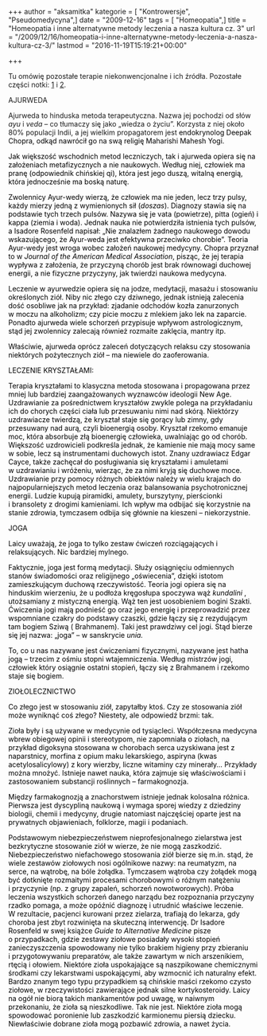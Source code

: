 +++
author = "aksamitka"
kategorie = [ "Kontrowersje", "Pseudomedycyna",]
date = "2009-12-16"
tags = [ "Homeopatia",]
title = "Homeopatia i inne alternatywne metody leczenia a nasza kultura cz. 3"
url = "/2009/12/16/homeopatia-i-inne-alternatywne-metody-leczenia-a-nasza-kultura-cz-3/"
lastmod = "2016-11-19T15:19:21+00:00"

+++

Tu omówię pozostałe terapie niekonwencjonalne i ich źródła. Pozostałe części notki: [1][1] i [2][2].

<!--more-->

AJURWEDA

Ajurweda to hinduska metoda terapeutyczna. Nazwa jej pochodzi od słów _ayu_ i _veda_ &#8211; co tłumaczy się jako &#8222;wiedza o życiu&#8221;. Korzysta z niej około 80% populacji Indii, a jej wielkim propagatorem jest <span style="color: #000000;">endokrynolog Deepak Chopra, odkąd nawrócił go na swą religię Maharishi Mahesh Yogi. </span>

<span style="color: #000000;">Jak większość wschodnich metod leczniczych, tak i ajurweda opiera się na założeniach metafizycznych a nie naukowych. Według niej, człowiek ma pranę (odpowiednik chińskiej qi), która jest jego duszą, witalną energią, która jednocześnie ma boską naturę. </span>

<span style="color: #000000;">Zwolennicy Ayur-wedy wierzą, że człowiek ma nie jeden, lecz trzy pulsy, każdy mierzy jedną z wymienionych sił (<em>doszas</em>). Diagnozy stawia się na podstawie tych trzech pulsów. Nazywa się je vata (powietrze), pitta (ogień) i kappa (ziemia i woda). Jednak nauka nie potwierdziła istnienia tych pulsów, a Isadore Rosenfeld napisał: </span> <span style="color: #800000;"><span style="color: #000000;">&#8222;Nie znalazłem żadnego naukowego dowodu wskazującego, że Ayur-weda jest efektywna przeciwko chorobie&#8221;. </span></span><span style="color: #000000;">Teoria Ayur-wedy jest wroga wobec założeń naukowej medycyny. Chopra przyznał to w</span><span style="color: #800000;"><em> <span style="color: #000000;">Journal of the American Medical Association</span></em></span><span style="color: #000000;">, pisząc, że jej terapia wypływa z założenia, że przyczyną chorób jest brak równowagi duchowej energii, a nie fizyczne przyczyny, jak twierdzi naukowa medycyna. </span>

<span style="color: #000000;">Leczenie w ayurwedzie opiera się na jodze, medytacji, masażu i stosowaniu określonych ziół. Niby nic złego czy dziwnego, jednak istnieją zalecenia dość osobliwe jak na przykład: </span><span style="color: #800000;"><span style="color: #000000;">zjadanie odchodów kozła zanurzonych w moczu na alkoholizm; czy picie moczu z mlekiem jako lek na zaparcie. Ponadto ajurweda wiele schorzeń przypisuje wpływom astrologicznym, stąd jej zwolennicy zalecają również rozmaite zaklęcia, mantry itp.</span></span>

<span style="color: #800000;"><span style="color: #000000;">Właściwie, ajurweda oprócz zaleceń dotyczących relaksu czy stosowania niektórych pożytecznych ziół &#8211; ma niewiele do zaoferowania. </span></span>

<p style="text-align: left;">
  <span style="color: #800000;"><span style="color: #000000;">LECZENIE KRYSZTAŁAMI:</span></span>
</p>

<span style="color: #800000;"><span style="color: #000000;">Terapia kryształami to klasyczna metoda stosowana i propagowana przez mniej lub bardziej zaangażowanych wyznawców ideologii New Age. </span></span><span style="color: #000000;">Uzdrawianie za pośrednictwem kryształów zwykle polega na przykładaniu ich do chorych części ciała lub przesuwaniu nimi nad skórą. Niektórzy uzdrawiacze twierdzą, że kryształ staje się gorący lub zimny, gdy przesuwany nad aurą, czyli bioenergią osoby. Kryształ rzekomo emanuje moc, która absorbuje złą bioenergię człowieka, uwalniając go od chorób. </span><span style="color: #000000;">Większość uzdrowicieli podkreśla jednak, że kamienie nie mają mocy same w sobie, lecz są instrumentami duchowych istot. </span><span style="color: #000000;">Znany uzdrawiacz Edgar Cayce, także zachęcał do posługiwania się kryształami i amuletami w uzdrawianiu i wróżeniu, wierząc, że za nimi kryją się duchowe moce. </span><span style="color: #000000;">Uzdrawianie przy pomocy różnych obiektów należy w wielu krajach do najpopularniejszych metod leczenia oraz balansowania psychotronicznej energii. Ludzie kupują piramidki, amulety, burszytyny, pierścionki i bransolety z drogimi kamieniami. Ich wpływ ma odbijać się korzystnie na stanie zdrowia, tymczasem odbija się głównie na kieszeni &#8211; niekorzystnie. </span>

<span style="color: #000000;">JOGA</span>

<span style="color: #000000;">Laicy uważają, że joga to tylko zestaw ćwiczeń rozciągających i relaksujących. Nic bardziej mylnego. </span>

<span style="color: #000000;">Faktycznie, joga jest formą medytacji. Służy osiągnięciu odmiennych stanów świadomości oraz religijnego &#8222;oświecenia&#8221;, dzięki istotom zamieszkującym duchową rzeczywistość. </span><span style="color: #000000;">Teoria jogi opiera się na hinduskim wierzeniu, że u podłoża kręgosłupa spoczywa wąż <em>kundalini </em>, utożsamiany z mistyczną energią. Wąż ten jest uosobieniem bogini Szakti. Ćwiczenia jogi mają podnieść go oraz jego energię i przeprowadzić przez wspomniane czakry do podstawy czaszki, gdzie łączy się z rezydującym tam bogiem Sziwą ( Brahmanem). Taki jest prawdziwy cel jogi. Stąd bierze się jej nazwa: &#8222;joga&#8221; &#8211; w sanskrycie <em>unia. </em></span>

<span style="color: #000000;">To, co u nas nazywane jest ćwiczeniami fizycznymi, nazywane jest hatha jogą &#8211; trzecim z ośmiu stopni wtajemniczenia. Według mistrzów jogi, człowiek który osiągnie ostatni stopień, łączy się z Brahmanem i rzekomo staje się bogiem. </span>

<span style="color: #000000;">ZIO</span><span style="color: #000000;">ŁO</span><span style="color: #000000;">L</span><span style="color: #000000;">ECZNICTWO</span>

<p style="text-align: left;">
  <span style="color: #000000;">Co złego jest w stosowaniu ziół, zapytałby ktoś. Czy ze stosowania ziół może wyniknąć coś złego? Niestety, ale odpowiedź brzmi: tak.</span>
</p>

<p style="text-align: left;">
  <span style="color: #000000;">Zioła były i są używane w medycynie od tysiącleci. Współczesna medycyna wbrew obiegowej opinii i stereotypom, nie zapomniała o ziołach, na przykład digoksyna stosowana w chorobach serca uzyskiwana jest z naparstnicy, morfina z opium maku lekarskiego, aspiryna (kwas acetylosalicylowy) z kory wierzby, liczne witaminy czy minerały&#8230; Przykłady można mnożyć. Istnieje nawet nauka, która zajmuje się właściwościami i zastosowaniem substancji roślinnych &#8211; farmakognozja. </span>
</p>

<p style="text-align: left;">
  <span style="color: #000000;">Między farmakognozją a znachorstwem istnieje jednak kolosalna różnica. Pierwsza jest dyscypliną naukową i wymaga sporej wiedzy z dziedziny biologii, chemii i medycyny, drugie natomiast najczęściej oparte jest na prywatnych objawieniach, folklorze, magii i podaniach.</span>
</p>

<p class="na">
  <span style="color: #000000;">Podstawowym niebezpieczeństwem nieprofesjonalnego zielarstwa jest bezkrytyczne stosowanie ziół w wierze, że nie mogą zaszkodzić. Niebezpieczeństwo niefachowego stosowania ziół bierze się m.in. stąd, że wiele zestawów ziołowych nosi ogólnikowe nazwy: na reumatyzm, na serce, na wątrobę, na bóle żołądka. Tymczasem wątroba czy żołądek mogą być dotknięte rozmaitymi procesami chorobowymi o różnym natężeniu i przyczynie (np. z grupy zapaleń, schorzeń nowotworowych). Próba leczenia wszystkich schorzeń danego narządu bez rozpoznania przyczyny rzadko pomaga, a może opóźnić diagnozę i utrudnić właściwe leczenie. W rezultacie, pacjenci kurowani przez zielarza, trafiają do lekarza, gdy choroba jest zbyt rozwinięta na skuteczną interwencję.</span><span style="color: #000000;"> Dr Isadore Rosenfeld w swej książce <em> Guide to Alternative Medicine </em>pisze o przypadkach, gdzie zestawy ziołowe posiadały wysoki stopień zanieczyszczenia spowodowany nie tylko brakiem higieny przy zbieraniu i przygotowywaniu preparatów, ale także zawartym w nich arszenikiem, rtęcią i ołowiem. Niektóre zioła uspokajające są naszpikowane chemicznymi środkami czy lekarstwami uspokającymi, aby wzmocnić ich naturalny efekt. Bardzo znanym tego typu przypadkiem są chińskie maści rzekomo czysto ziołowe, w rzeczywistości zawierające jednak silne kortykosteroidy. </span><span style="color: #000000;">Laicy na ogół nie biorą takich mankamentów pod uwagę, w naiwnym przekonaniu, że zioła są nieszkodliwe. Tak nie jest. Niektóre zioła mogą spowodować poronienie lub zaszkodzić karmionemu piersią dziecku. Niewłaściwie dobrane zioła mogą pozbawić zdrowia, a nawet życia. </span>
</p>

<p class="na">

 [1]: /2009/11/29/homeopatia-i-inne-alternatywne-metody-leczenia-a-nasza-kultura-cz1/ "Część pierwsza"
 [2]: /2009/12/06/homeopatia-i-inne-alternatywne-metody-leczenia-a-nasza-kultura-cz-2/ "Część druga"